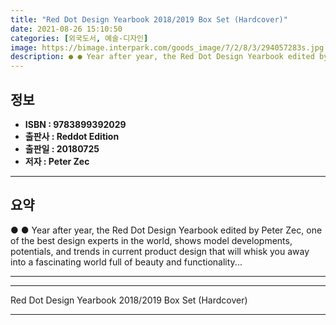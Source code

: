 ```yaml
---
title: "Red Dot Design Yearbook 2018/2019 Box Set (Hardcover)"
date: 2021-08-26 15:10:50
categories: [외국도서, 예술-디자인]
image: https://bimage.interpark.com/goods_image/7/2/8/3/294057283s.jpg
description: ● ● Year after year, the Red Dot Design Yearbook edited by Peter Zec, one of the best design experts in the world, shows model developments, potentials, and tr
---
```


## **정보**

- **ISBN : 9783899392029**
- **출판사 : Reddot Edition**
- **출판일 : 20180725**
- **저자 : Peter Zec**

------



## **요약**

●  ● Year after year, the Red Dot Design Yearbook edited by Peter Zec, one of the best design experts in the world, shows model developments, potentials, and trends in current product design that will whisk you away into a fascinating world full of beauty and functionality... 

------



------


Red Dot Design Yearbook 2018/2019 Box Set (Hardcover) 

------


